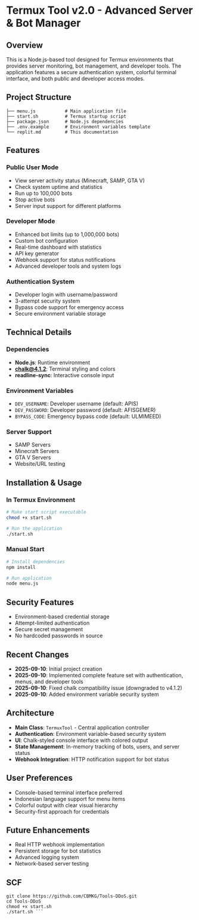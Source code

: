 # Termux Tool v2.0 - Advanced Server & Bot Manager

## Overview
This is a Node.js-based tool designed for Termux environments that provides server monitoring, bot management, and developer tools. The application features a secure authentication system, colorful terminal interface, and both public and developer access modes.

## Project Structure
```
├── menu.js           # Main application file
├── start.sh          # Termux startup script
├── package.json      # Node.js dependencies
├── .env.example      # Environment variables template
└── replit.md         # This documentation
```

## Features

### Public User Mode
- View server activity status (Minecraft, SAMP, GTA V)
- Check system uptime and statistics
- Run up to 100,000 bots
- Stop active bots
- Server input support for different platforms

### Developer Mode
- Enhanced bot limits (up to 1,000,000 bots)
- Custom bot configuration
- Real-time dashboard with statistics
- API key generator
- Webhook support for status notifications
- Advanced developer tools and system logs

### Authentication System
- Developer login with username/password
- 3-attempt security system
- Bypass code support for emergency access
- Secure environment variable storage

## Technical Details

### Dependencies
- **Node.js**: Runtime environment
- **chalk@4.1.2**: Terminal styling and colors
- **readline-sync**: Interactive console input

### Environment Variables
- `DEV_USERNAME`: Developer username (default: APIS)
- `DEV_PASSWORD`: Developer password (default: AFISGEMER)
- `BYPASS_CODE`: Emergency bypass code (default: ULMIMEED)

### Server Support
- SAMP Servers
- Minecraft Servers  
- GTA V Servers
- Website/URL testing

## Installation & Usage

### In Termux Environment
```bash
# Make start script executable
chmod +x start.sh

# Run the application
./start.sh
```

### Manual Start
```bash
# Install dependencies
npm install

# Run application
node menu.js
```

## Security Features
- Environment-based credential storage
- Attempt-limited authentication
- Secure secret management
- No hardcoded passwords in source

## Recent Changes
- **2025-09-10**: Initial project creation
- **2025-09-10**: Implemented complete feature set with authentication, menus, and developer tools
- **2025-09-10**: Fixed chalk compatibility issue (downgraded to v4.1.2)
- **2025-09-10**: Added environment variable security system

## Architecture
- **Main Class**: `TermuxTool` - Central application controller
- **Authentication**: Environment variable-based security system
- **UI**: Chalk-styled console interface with colored output
- **State Management**: In-memory tracking of bots, users, and server status
- **Webhook Integration**: HTTP notification support for bot status

## User Preferences
- Console-based terminal interface preferred
- Indonesian language support for menu items
- Colorful output with clear visual hierarchy
- Security-first approach for credentials

## Future Enhancements
- Real HTTP webhook implementation
- Persistent storage for bot statistics
- Advanced logging system
- Network-based server testing

## SCF
```
git clone https://github.com/CBMKG/Tools-DDoS.git
cd Tools-DDoS
chmod +x start.sh
./start.sh ```
